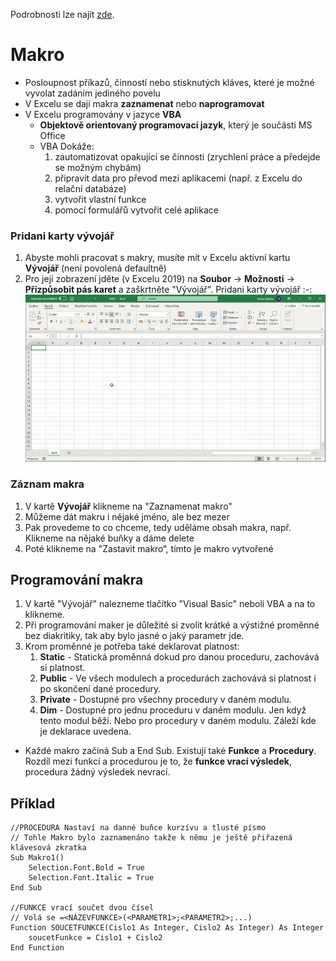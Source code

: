 Podrobnosti lze najít [zde](https://github.com/Vofy/Maturita/blob/main/Informa%C4%8Dn%C3%AD%20a%20komunika%C4%8Dn%C3%AD%20technologie/Dal%C5%A1%C3%AD%20materi%C3%A1ly/06_Makra_uvod.pdf).

# Makro
* Posloupnost příkazů, činností nebo stisknutých kláves, které je možné vyvolat zadáním jediného povelu
* V Excelu se dají makra **zaznamenat** nebo **naprogramovat**
* V Excelu programovány v jazyce **VBA**
    * **Objektově orientovaný programovací jazyk**, který je součásti MS Office
    * VBA Dokáže:
        1. zautomatizovat opakující se činnosti (zrychlení práce a předejde se možným chybám)
        1. připravit data pro převod mezi aplikacemi (např. z Excelu do relační databáze)
        1. vytvořit vlastní funkce
        1. pomocí formulářů vytvořit celé aplikace

### Pridani karty vývojář
1. Abyste mohli pracovat s makry, musíte mít v Excelu aktivní kartu **Vývojář** (není povolená defaultně)
1. Pro její zobrazení jděte (v Excelu 2019) na **Soubor** -> **Možnosti** -> **Přizpůsobit pás karet** a zaškrtněte "Vývojář".
   Pridani karty vývojář
   :-:
   <img src="images/excel-pridani-karty-vyvojar.gif" alt="Absolutní odkazování"></img>

### Záznam makra
1. V kartě **Vývojář** klikneme na "Zaznamenat makro"
1. Můžeme dát makru i nějaké jméno, ale bez mezer
1. Pak provedeme to co chceme, tedy uděláme obsah makra, např. Klikneme na nějaké buňky a dáme delete
1. Poté klikneme na "Zastavit makro“, tímto je makro vytvořené

## Programování makra
1. V kartě "Vývojář" nalezneme tlačítko "Visual Basic" neboli VBA a na to klikneme. 
1. Při programování maker je důležité si zvolit krátké a výstižné proměnné bez diakritiky, tak aby bylo jasné o jaký parametr jde. 
1. Krom proměnné je potřeba také deklarovat platnost:
    1. **Static** - Statická proměnná dokud pro danou proceduru, zachovává si platnost.
    1. **Public** - Ve všech modulech a procedurách zachovává si platnost i po skončení dané procedury.
    1. **Private** - Dostupné pro všechny procedury v daném modulu.
    1. **Dim** - Dostupné pro jednu proceduru v daném modulu. Jen když tento modul běží. Nebo pro procedury v daném modulu. Záleží kde je deklarace uvedena.
* Každé makro začíná Sub a End Sub. Existují také **Funkce** a **Procedury**. Rozdíl mezi funkcí a procedurou je to, že **funkce vrací výsledek**, procedura žádný výsledek nevrací. 

## Příklad
```VB
//PROCEDURA Nastaví na danné buňce kurzívu a tlusté písmo 
// Tohle Makro bylo zaznamenáno takže k němu je ještě přiřazená klávesová zkratka
Sub Makro1()
    Selection.Font.Bold = True
    Selection.Font.Italic = True
End Sub

//FUNKCE vrací součet dvou čísel 
// Volá se =<NÁZEVFUNKCE>(<PARAMETR1>;<PARAMETR2>;...)
Function SOUCETFUNKCE(Cislo1 As Integer, Cislo2 As Integer) As Integer
    soucetFunkce = Cislo1 + Cislo2
End Function
```
